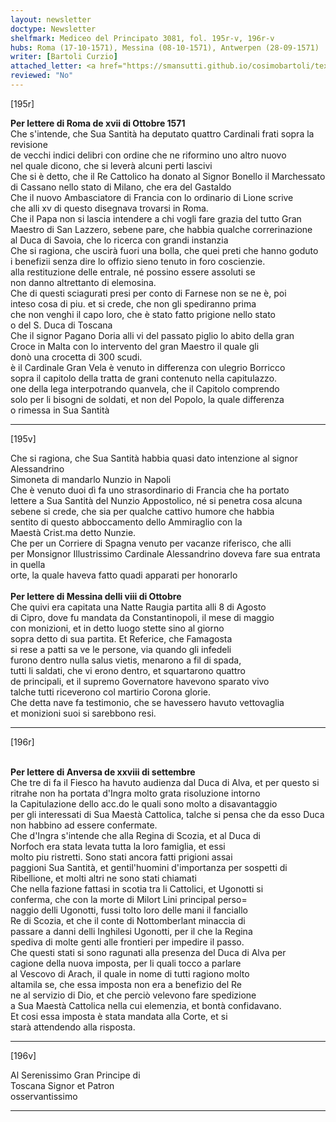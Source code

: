 ```yaml
---
layout: newsletter
doctype: Newsletter
shelfmark: Mediceo del Principato 3081, fol. 195r-v, 196r-v
hubs: Roma (17-10-1571), Messina (08-10-1571), Antwerpen (28-09-1571)
writer: [Bartoli Curzio]
attached_letter: <a href="https://smansutti.github.io/cosimobartoli/texts/TBD/">TBD</a>
reviewed: "No"
---
```


[195r]  
  
  
<strong>Per lettere di Roma de xvii di Ottobre 1571</strong>  
Che s'intende, che Sua Santità ha deputato quattro Cardinali frati sopra la revisione  
de vecchi indici delibri con ordine che ne riformino uno altro nuovo  
nel quale dicono, che si leverà alcuni perti lascivi  
Che si è detto, che il Re Cattolico ha donato al Signor Bonello il Marchessato  
di Cassano nello stato di Milano, che era del Gastaldo  
Che il nuovo Ambasciatore di Francia con lo ordinario di Lione scrive  
che alli xv di questo disegnava trovarsi in Roma.  
Che il Papa non si lascia intendere a chi vogli fare grazia del tutto Gran  
Maestro di San Lazzero, sebene pare, che habbia qualche correrinazione  
al Duca di Savoia, che lo ricerca con grandi instanzia  
Che si ragiona, che uscirà fuori una bolla, che quei preti che hanno goduto  
i benefizii senza dire lo offizio sieno tenuto in foro coscienzie.  
alla restituzione delle entrale, né possino essere assoluti se  
non danno altrettanto di elemosina.  
Che di questi sciagurati presi per conto di Farnese non se ne è, poi  
inteso cosa di piu. et si crede, che non gli spediranno prima  
che non venghi il capo loro, che è stato fatto prigione nello stato  
o del S. Duca di Toscana  
Che il signor Pagano Doria alli vi del passato piglio lo abito della gran  
Croce in Malta con lo intervento del gran Maestro il quale gli  
donò una crocetta di 300 scudi.  
è il Cardinale Gran Vela è venuto in differenza con ulegrio Borricco  
sopra il capitolo della tratta de grani contenuto nella capitulazzo.  
one della lega interpotrando quanvela, che il Capitolo comprendo  
solo per li bisogni de soldati, et non del Popolo, la quale differenza  
o rimessa in Sua Santità  
  
---  

[195v]  
  
  
Che si ragiona, che Sua Santità habbia quasi dato intenzione al signor Alessandrino  
Simoneta di mandarlo Nunzio in Napoli  
Che è venuto duoi dì fa uno strasordinario di Francia che ha portato  
lettere a Sua Santità del Nunzio Appostolico, né si penetra cosa alcuna  
sebene si crede, che sia per qualche cattivo humore che habbia  
sentito di questo abboccamento dello Ammiraglio con la  
Maestà Crist.ma detto Nunzie.  
Che per un Corriere di Spagna venuto per vacanze riferisco, che alli  
per Monsignor Illustrissimo Cardinale Alessandrino doveva fare sua entrata in quella  
orte, la quale haveva fatto quadi apparati per honorarlo  
<br/><strong>Per lettere di Messina delli viii di Ottobre</strong>  
Che quivi era capitata una Natte Raugia partita alli 8 di Agosto  
di Cipro, dove fu mandata da Constantinopoli, il mese di maggio  
con monizioni, et in detto luogo stette sino al giorno  
sopra detto di sua partita. Et Referice, che Famagosta  
si rese a patti sa ve le persone, via quando gli infedeli  
furono dentro nulla salus vietis, menarono a fil di spada,  
tutti li saldati, che vi erono dentro, et squartarono quattro  
de principali, et il supremo Governatore havevono sparato vivo  
talche tutti riceverono col martirio Corona glorie.  
Che detta nave fa testimonio, che se havessero havuto vettovaglia  
et monizioni suoi si sarebbono resi.  
  
---  

[196r]  
  
  
<br/><strong>Per lettere di Anversa de xxviii di settembre</strong>  
Che tre di fa il Fiesco ha havuto audienza dal Duca di Alva, et per questo si  
ritrahe non ha portata d'Ingra molto grata risoluzione intorno  
la Capitulazione dello acc.do le quali sono molto a disavantaggio  
per gli interessati di Sua Maestà Cattolica, talche si pensa che da esso Duca  
non habbino ad essere confermate.  
Che d'Ingra s'intende che alla Regina di Scozia, et al Duca di  
Norfoch era stata levata tutta la loro famiglia, et essi  
molto piu ristretti. Sono stati ancora fatti prigioni assai  
paggioni Sua Santità, et gentil'huomini d'importanza per sospetti di  
Ribellione, et molti altri ne sono stati chiamati  
Che nella fazione fattasi in scotia tra li Cattolici, et Ugonotti si  
conferma, che con la morte di Milort Lini principal perso=  
naggio delli Ugonotti, fussi tolto loro delle mani il fanciallo  
Re di Scozia, et che il conte di Nottomberlant minaccia di  
passare a danni delli Inghilesi Ugonotti, per il che la Regina  
spediva di molte genti alle frontieri per impedire il passo.  
Che questi stati si sono ragunati alla presenza del Duca di Alva per  
cagione della nuova imposta, per li quali tocco a parlare  
al Vescovo di Arach, il quale in nome di tutti ragiono molto  
altamila se, che essa imposta non era a benefizio del Re  
ne al servizio di Dio, et che perciò velevono fare spedizione  
a Sua Maestà Cattolica nella cui elemenzia, et bontà confidavano.  
Et cosi essa imposta è stata mandata alla Corte, et si  
starà attendendo alla risposta.  
  
---  

[196v]  
  
  
Al Serenissimo Gran Principe di  
Toscana Signor et Patron  
osservantissimo  
  
---  

